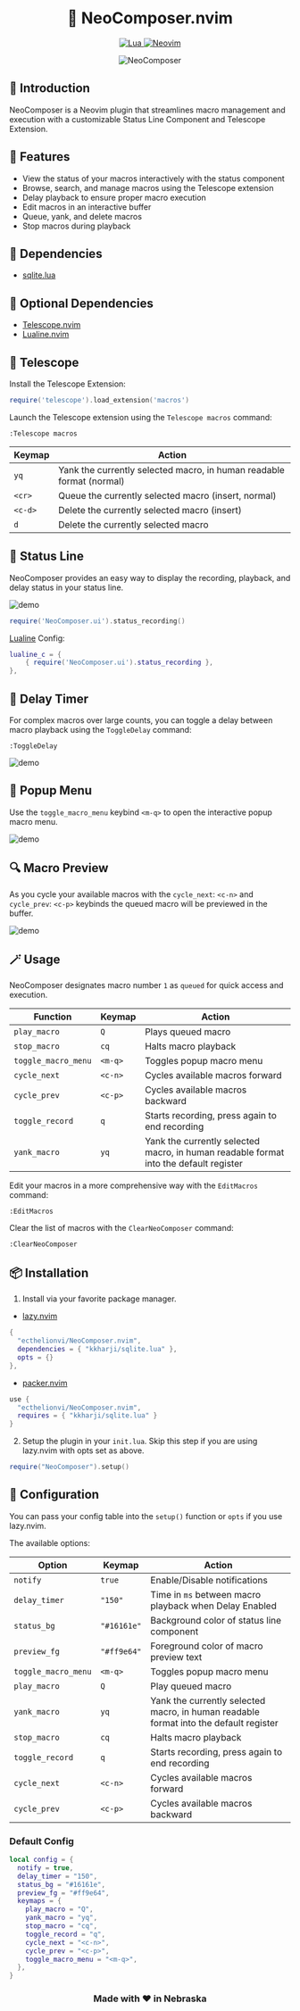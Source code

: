 <h1 align="center">
🎻 NeoComposer.nvim
</h1>

<p align="center">
  <a href="http://www.lua.org">
    <img
      alt="Lua"
      src="https://img.shields.io/badge/Lua-blue.svg?style=for-the-badge&logo=lua"
    />
  </a>
  <a href="https://neovim.io/">
    <img
      alt="Neovim"
      src="https://img.shields.io/badge/NeoVim-%2357A143.svg?&style=for-the-badge&logo=neovim&logoColor=white"
    />
  </a>
</p>

<p align="center">
  <img src="https://raw.githubusercontent.com/ecthelionvi/Images/main/NeoComposer.png" alt="NeoComposer">
</p>

## 🎵 Introduction

NeoComposer is a Neovim plugin that streamlines macro management and execution with a customizable Status Line Component and Telescope Extension.

## 🎹 Features

- View the status of your macros interactively with the status component
- Browse, search, and manage macros using the Telescope extension
- Delay playback to ensure proper macro execution
- Edit macros in an interactive buffer
- Queue, yank, and delete macros
- Stop macros during playback

## 🐔 Dependencies

- [sqlite.lua](https://github.com/kkharji/sqlite.lua)

## 🥚 Optional Dependencies

- [Telescope.nvim](https://github.com/nvim-telescope/telescope.nvim)
- [Lualine.nvim](https://github.com/nvim-lualine/lualine.nvim)

## 🔭 Telescope

Install the Telescope Extension:

```lua
require('telescope').load_extension('macros')
```
Launch the Telescope extension using the `Telescope macros` command:

```vim
:Telescope macros
```
| Keymap         | Action                                                                |
|----------------|-----------------------------------------------------------------------|
| `yq`           | Yank the currently selected macro, in human readable format (normal)  |
| `<cr>`         | Queue the currently selected macro (insert, normal)                   |
| `<c-d>`        | Delete the currently selected macro (insert)                          |
| `d`            | Delete the currently selected macro                                   |

## 🚥 Status Line

NeoComposer provides an easy way to display the recording, playback, and delay status in your status line.

![demo](https://raw.githubusercontent.com/ecthelionvi/Images/main/StatusLine.png)

```lua
require('NeoComposer.ui').status_recording()
```
[Lualine](https://github.com/nvim-lualine/lualine.nvim) Config:

```lua
lualine_c = {
	{ require('NeoComposer.ui').status_recording },
},
```
## 🐢 Delay Timer

For complex macros over large counts, you can toggle a delay between macro playback using the `ToggleDelay` command:

```vim
:ToggleDelay
```
![demo](https://raw.githubusercontent.com/ecthelionvi/Images/main/Delay.gif)

## 💭 Popup Menu

Use the `toggle_macro_menu` keybind `<m-q>` to open the interactive popup macro menu.

![demo](https://raw.githubusercontent.com/ecthelionvi/Images/main/Popup.gif)

## 🔍 Macro Preview

As you cycle your available macros with the `cycle_next`: `<c-n>` and `cycle_prev`: `<c-p>` keybinds the queued macro will be previewed in the buffer.

![demo](https://raw.githubusercontent.com/ecthelionvi/Images/main/Preview.gif)

## 🪄 Usage

NeoComposer designates macro number `1` as `queued` for quick access and execution.

| Function            | Keymap           | Action                                                                                |
|---------------------|------------------|---------------------------------------------------------------------------------------|
| `play_macro`        | `Q`              | Plays queued macro                                                                    |
| `stop_macro`        | `cq`             | Halts macro playback                                                                  |
| `toggle_macro_menu` | `<m-q>`          | Toggles popup macro menu                                                              |
| `cycle_next`        | `<c-n>`          | Cycles available macros forward                                                       |
| `cycle_prev`        | `<c-p>`          | Cycles available macros backward                                                      |
| `toggle_record`     | `q`              | Starts recording, press again to end recording                                        |
| `yank_macro`        | `yq`             | Yank the currently selected macro, in human readable format into the default register |

Edit your macros in a more comprehensive way with the `EditMacros` command:

```vim
:EditMacros
```
Clear the list of macros with the `ClearNeoComposer` command:

```vim
:ClearNeoComposer
```
## 📦 Installation

1. Install via your favorite package manager.

- [lazy.nvim](https://github.com/folke/lazy.nvim)
```Lua
{
  "ecthelionvi/NeoComposer.nvim",
  dependencies = { "kkharji/sqlite.lua" },
  opts = {}
},
```

- [packer.nvim](https://github.com/wbthomason/packer.nvim)
```Lua
use {
  "ecthelionvi/NeoComposer.nvim",
  requires = { "kkharji/sqlite.lua" } 
}
```

2. Setup the plugin in your `init.lua`. Skip this step if you are using lazy.nvim with opts set as above.
```Lua
require("NeoComposer").setup()
```

## 🔧 Configuration

You can pass your config table into the `setup()` function or `opts` if you use lazy.nvim.

The available options:

| Option              | Keymap           | Action                                                                                |
|---------------------|------------------|---------------------------------------------------------------------------------------|
| `notify`            | `true`           | Enable/Disable notifications                                                          |
| `delay_timer`       | `"150"`          | Time in `ms` between macro playback when Delay Enabled                                |
| `status_bg`         | `"#16161e"`      | Background color of status line component                                             |
| `preview_fg`        | `"#ff9e64"`      | Foreground color of macro preview text                                                |
| `toggle_macro_menu` | `<m-q>`          | Toggles popup macro menu                                                              |
| `play_macro`        | `Q`              | Play queued macro                                                                     |
| `yank_macro`        | `yq`             | Yank the currently selected macro, in human readable format into the default register |
| `stop_macro`        | `cq`             | Halts macro playback                                                                  |
| `toggle_record`     | `q`              | Starts recording, press again to end recording                                        |
| `cycle_next`        | `<c-n>`          | Cycles available macros forward                                                       |
| `cycle_prev`        | `<c-p>`          | Cycles available macros backward                                                      |

### Default Config

```Lua
local config = {
  notify = true,
  delay_timer = "150",
  status_bg = "#16161e",
  preview_fg = "#ff9e64",
  keymaps = {
    play_macro = "Q",
    yank_macro = "yq",
    stop_macro = "cq",
    toggle_record = "q",
    cycle_next = "<c-n>",
    cycle_prev = "<c-p>",
    toggle_macro_menu = "<m-q>",
  },
}
```

<h3 align="center">
Made with ❤️  in Nebraska 
</h3>
